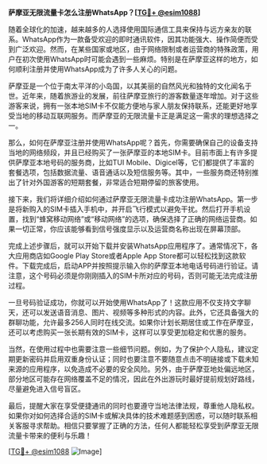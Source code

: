 **萨摩亚无限流量卡怎么注册WhatsApp？[[TG💪+ @esim1088](https://t.me/s/esim1088)]**

随着全球化的加速，越来越多的人选择使用国际通信工具来保持与远方亲友的联系。WhatsApp作为一款备受欢迎的即时通讯软件，因其功能强大、操作简便而受到广泛欢迎。然而，在某些国家或地区，由于网络限制或者运营商的特殊政策，用户在初次使用WhatsApp时可能会遇到一些麻烦。特别是在萨摩亚这样的地方，如何顺利注册并使用WhatsApp成为了许多人关心的问题。

萨摩亚是一个位于南太平洋的小岛国，以其美丽的自然风光和独特的文化闻名于世。近年来，随着旅游业的发展，前往萨摩亚旅行的游客数量逐年增加。对于这些游客来说，拥有一张本地SIM卡不仅能方便地与家人朋友保持联系，还能更好地享受当地的移动互联网服务。而萨摩亚的无限流量卡正是满足这一需求的理想选择之一。

那么，如何在萨摩亚注册并使用WhatsApp呢？首先，你需要确保自己的设备支持当地的网络频段，并且已经购买了一张萨摩亚的本地SIM卡。目前市面上有许多提供萨摩亚本地号码的服务商，比如TUI Mobile、Digicel等，它们都提供了丰富的套餐选项，包括数据流量、语音通话以及短信服务等。其中，一些服务商还特别推出了针对外国游客的短期套餐，非常适合短期停留的旅客使用。

接下来，我们将详细介绍如何通过萨摩亚无限流量卡成功注册WhatsApp。第一步是将新购入的SIM卡插入手机中，并开启飞行模式以避免干扰。然后打开手机设置，找到“蜂窝移动网络”或“移动网络”的选项，确保选择了正确的网络运营商。如果一切正常，你应该能够看到信号强度显示以及运营商名称出现在屏幕顶部。

完成上述步骤后，就可以开始下载并安装WhatsApp应用程序了。通常情况下，各大应用商店如Google Play Store或者Apple App Store都可以轻松找到这款软件。下载完成后，启动APP并按照提示输入你的萨摩亚本地电话号码进行验证。请注意，这个号码必须是你刚刚插入的SIM卡所对应的号码，否则可能无法完成注册过程。

一旦号码验证成功，你就可以开始使用WhatsApp了！这款应用不仅支持文字聊天，还可以发送语音消息、图片、视频等多种形式的内容。此外，它还具备强大的群聊功能，允许最多256人同时在线交流。如果你计划长期居住或工作在萨摩亚，还可以考虑购买一张长期有效的SIM卡，这样可以享受更加稳定和优惠的服务。

当然，在使用过程中也需要注意一些细节问题。例如，为了保护个人隐私，建议定期更新密码并启用双重身份认证；同时也要注意不要随意点击不明链接或下载未知来源的应用程序，以免造成不必要的安全风险。另外，由于萨摩亚地处偏远地区，部分地区可能存在网络覆盖不足的情况，因此在外出游玩时最好提前规划好路线，尽量避免进入信号盲区。

最后，提醒大家在享受便捷通讯的同时也要遵守当地法律法规，尊重他人隐私权。如果你对如何选择合适的SIM卡或解决具体的技术难题感到困惑，可以随时联系相关客服寻求帮助。相信只要掌握了正确的方法，任何人都能轻松享受到萨摩亚无限流量卡带来的便利与乐趣！

[[TG💪+ @esim1088](https://t.me/s/esim1088) ![Image](https://i.postimg.cc/4NQfJmqS/Snipaste-2025-05-13-00-14-12.png)]